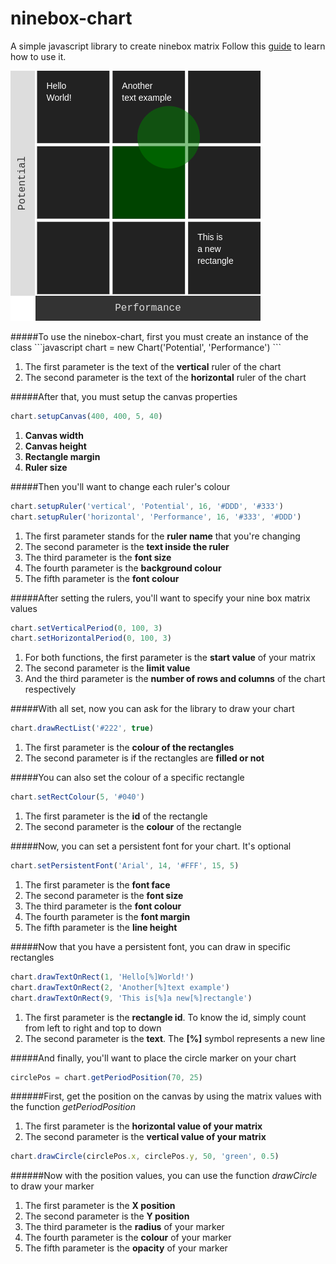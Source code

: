# ninebox-chart
A simple javascript library to create ninebox matrix
Follow this [guide](#guide) to learn how to use it.

![Preview](preview.png)

<div id="guide">
#####To use the ninebox-chart, first you must create an instance of the class
```javascript
chart = new Chart('Potential', 'Performance')
```

1. The first parameter is the text of the **vertical** ruler of the chart
2. The second parameter is the text of the **horizontal** ruler of the chart

#####After that, you must setup the canvas properties
```javascript
chart.setupCanvas(400, 400, 5, 40)
```
1. **Canvas width**
2. **Canvas height**
3. **Rectangle margin**
4. **Ruler size**

#####Then you'll want to change each ruler's colour
```javascript
chart.setupRuler('vertical', 'Potential', 16, '#DDD', '#333')
chart.setupRuler('horizontal', 'Performance', 16, '#333', '#DDD')
```
1. The first parameter stands for the **ruler name** that you're changing
2. The second parameter is the **text inside the ruler**
3. The third parameter is the **font size**
4. The fourth parameter is the **background colour**
5. The fifth parameter is the **font colour**

#####After setting the rulers, you'll want to specify your nine box matrix values
```javascript
chart.setVerticalPeriod(0, 100, 3)
chart.setHorizontalPeriod(0, 100, 3)
```
1. For both functions, the first parameter is the **start value** of your matrix
2. The second parameter is the **limit value**
3. And the third parameter is the **number of rows and columns** of the chart respectively

#####With all set, now you can ask for the library to draw your chart
```javascript
chart.drawRectList('#222', true)
```
1. The first parameter is the **colour of the rectangles**
2. The second parameter is if the rectangles are **filled or not**

#####You can also set the colour of a specific rectangle
```javascript
chart.setRectColour(5, '#040')
```
1. The first parameter is the **id** of the rectangle
2. The second parameter is the **colour** of the rectangle

#####Now, you can set a persistent font for your chart. It's optional
```javascript
chart.setPersistentFont('Arial', 14, '#FFF', 15, 5)
```
1. The first parameter is the **font face**
2. The second parameter is the **font size**
3. The third parameter is the **font colour**
4. The fourth parameter is the **font margin**
5. The fifth parameter is the **line height**

#####Now that you have a persistent font, you can draw in specific rectangles
```javascript
chart.drawTextOnRect(1, 'Hello[%]World!')
chart.drawTextOnRect(2, 'Another[%]text example')
chart.drawTextOnRect(9, 'This is[%]a new[%]rectangle')
```
1. The first parameter is the **rectangle id**. To know the id, simply count from left to right and top to down
2. The second parameter is the **text**. The **[%]** symbol represents a new line

#####And finally, you'll want to place the circle marker on your chart
```javascript
circlePos = chart.getPeriodPosition(70, 25)
```
######First, get the position on the canvas by using the matrix values with the function *getPeriodPosition*
1. The first parameter is the **horizontal value of your matrix**
2. The second parameter is the **vertical value of your matrix**
```javascript
chart.drawCircle(circlePos.x, circlePos.y, 50, 'green', 0.5)
```
######Now with the position values, you can use the function <i>drawCircle</i> to draw your marker
1. The first parameter is the **X position**
2. The second parameter is the **Y position**
3. The third parameter is the **radius** of your marker
4. The fourth parameter is the **colour** of your marker
5. The fifth parameter is the **opacity** of your marker
</div>
